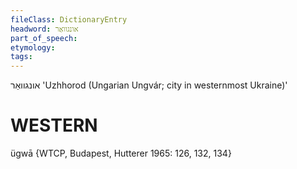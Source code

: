 ```yaml
---
fileClass: DictionaryEntry
headword: אונגוואַר
part_of_speech: 
etymology: 
tags: 
---
```

אונגוואַר
'Uzhhorod (Ungarian Ungvár; city in westernmost Ukraine)'

WESTERN
========

üɡwā {WTCP, Budapest, Hutterer 1965: 126, 132, 134}
